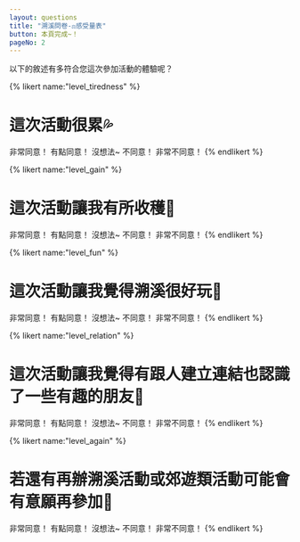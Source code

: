 ```yaml
---
layout: questions
title: "溯溪問卷-⚖️感受量表"
button: 本頁完成~！
pageNo: 2
---
```


以下的敘述有多符合您這次參加活動的體驗呢？

{% likert name:"level_tiredness" %}
# 這次活動很累💦
[](str_agree) 非常同意！
[](agree) 有點同意！
[](neutral) 沒想法~
[](disagree) 不同意！
[](str_disagree) 非常不同意！
{% endlikert %}

{% likert name:"level_gain" %}
# 這次活動讓我有所收穫🙌️
[](str_agree) 非常同意！
[](agree) 有點同意！
[](neutral) 沒想法~
[](disagree) 不同意！
[](str_disagree) 非常不同意！
{% endlikert %}

{% likert name:"level_fun" %}
# 這次活動讓我覺得溯溪很好玩🚣
[](str_agree) 非常同意！
[](agree) 有點同意！
[](neutral) 沒想法~
[](disagree) 不同意！
[](str_disagree) 非常不同意！
{% endlikert %}

{% likert name:"level_relation" %}
# 這次活動讓我覺得有跟人建立連結也認識了一些有趣的朋友🤝
[](str_agree) 非常同意！
[](agree) 有點同意！
[](neutral) 沒想法~
[](disagree) 不同意！
[](str_disagree) 非常不同意！
{% endlikert %}

{% likert name:"level_again" %}
# 若還有再辦溯溪活動或郊遊類活動可能會有意願再參加🗽
[](str_agree) 非常同意！
[](agree) 有點同意！
[](neutral) 沒想法~
[](disagree) 不同意！
[](str_disagree) 非常不同意！
{% endlikert %}
